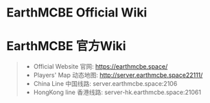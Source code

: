 # EarthMCBE Official Wiki
# EarthMCBE 官方Wiki

> + Official Website 官网: <https://earthmcbe.space/> 
> + Players' Map 动态地图: <http://server.earthmcbe.space22111/>
> + China Line 中国线路: server.earthmcbe.space:2106
> + HongKong line 香港线路: server-hk.earthmcbe.space:21061


